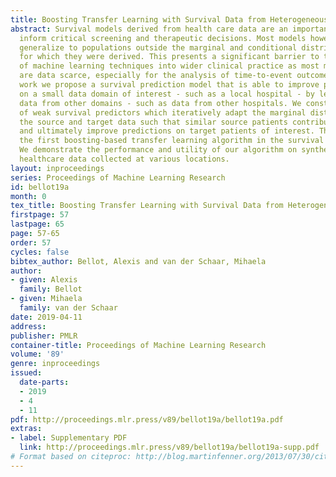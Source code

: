 ```yaml
---
title: Boosting Transfer Learning with Survival Data from Heterogeneous Domains
abstract: Survival models derived from health care data are an important support to
  inform critical screening and therapeutic decisions. Most models however, do not
  generalize to populations outside the marginal and conditional distribution assumptions
  for which they were derived. This presents a significant barrier to the deployment
  of machine learning techniques into wider clinical practice as most medical studies
  are data scarce, especially for the analysis of time-to-event outcomes. In this
  work we propose a survival prediction model that is able to improve predictions
  on a small data domain of interest - such as a local hospital - by leveraging related
  data from other domains - such as data from other hospitals. We construct an ensemble
  of weak survival predictors which iteratively adapt the marginal distributions of
  the source and target data such that similar source patients contribute to the fit
  and ultimately improve predictions on target patients of interest. This represents
  the first boosting-based transfer learning algorithm in the survival analysis literature.
  We demonstrate the performance and utility of our algorithm on synthetic and real
  healthcare data collected at various locations.
layout: inproceedings
series: Proceedings of Machine Learning Research
id: bellot19a
month: 0
tex_title: Boosting Transfer Learning with Survival Data from Heterogeneous Domains
firstpage: 57
lastpage: 65
page: 57-65
order: 57
cycles: false
bibtex_author: Bellot, Alexis and van der Schaar, Mihaela
author:
- given: Alexis
  family: Bellot
- given: Mihaela
  family: van der Schaar
date: 2019-04-11
address: 
publisher: PMLR
container-title: Proceedings of Machine Learning Research
volume: '89'
genre: inproceedings
issued:
  date-parts:
  - 2019
  - 4
  - 11
pdf: http://proceedings.mlr.press/v89/bellot19a/bellot19a.pdf
extras:
- label: Supplementary PDF
  link: http://proceedings.mlr.press/v89/bellot19a/bellot19a-supp.pdf
# Format based on citeproc: http://blog.martinfenner.org/2013/07/30/citeproc-yaml-for-bibliographies/
---
```

